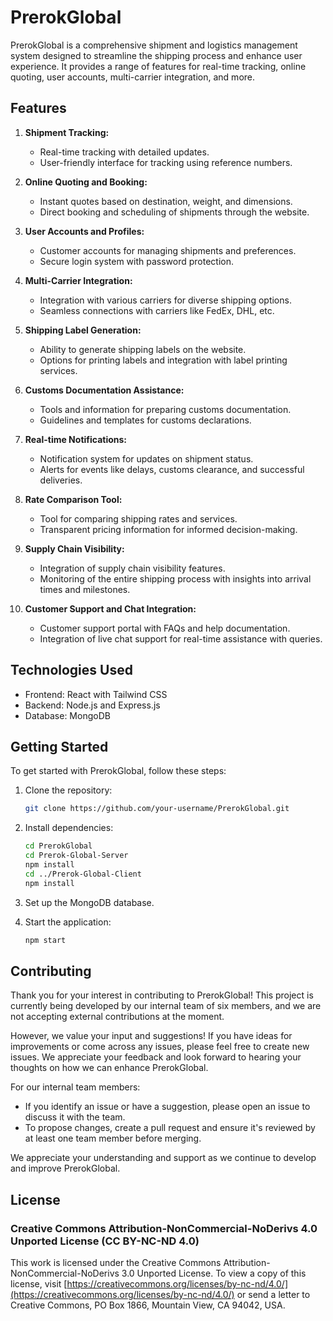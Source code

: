 # PrerokGlobal

PrerokGlobal is a comprehensive shipment and logistics management system designed to streamline the shipping process and enhance user experience. It provides a range of features for real-time tracking, online quoting, user accounts, multi-carrier integration, and more.

## Features

1. **Shipment Tracking:**

   - Real-time tracking with detailed updates.
   - User-friendly interface for tracking using reference numbers.

2. **Online Quoting and Booking:**

   - Instant quotes based on destination, weight, and dimensions.
   - Direct booking and scheduling of shipments through the website.

3. **User Accounts and Profiles:**

   - Customer accounts for managing shipments and preferences.
   - Secure login system with password protection.

4. **Multi-Carrier Integration:**

   - Integration with various carriers for diverse shipping options.
   - Seamless connections with carriers like FedEx, DHL, etc.

5. **Shipping Label Generation:**

   - Ability to generate shipping labels on the website.
   - Options for printing labels and integration with label printing services.

6. **Customs Documentation Assistance:**

   - Tools and information for preparing customs documentation.
   - Guidelines and templates for customs declarations.

7. **Real-time Notifications:**

   - Notification system for updates on shipment status.
   - Alerts for events like delays, customs clearance, and successful deliveries.

8. **Rate Comparison Tool:**

   - Tool for comparing shipping rates and services.
   - Transparent pricing information for informed decision-making.

9. **Supply Chain Visibility:**

   - Integration of supply chain visibility features.
   - Monitoring of the entire shipping process with insights into arrival times and milestones.

10. **Customer Support and Chat Integration:**
    - Customer support portal with FAQs and help documentation.
    - Integration of live chat support for real-time assistance with queries.

## Technologies Used

- Frontend: React with Tailwind CSS
- Backend: Node.js and Express.js
- Database: MongoDB

## Getting Started

To get started with PrerokGlobal, follow these steps:

1. Clone the repository:

   ```bash
   git clone https://github.com/your-username/PrerokGlobal.git
   ```

2. Install dependencies:

   ```bash
   cd PrerokGlobal
   cd Prerok-Global-Server
   npm install
   cd ../Prerok-Global-Client
   npm install
   ```

3. Set up the MongoDB database.

4. Start the application:
   ```bash
   npm start
   ```

## Contributing

Thank you for your interest in contributing to PrerokGlobal! This project is currently being developed by our internal team of six members, and we are not accepting external contributions at the moment.

However, we value your input and suggestions! If you have ideas for improvements or come across any issues, please feel free to create new issues. We appreciate your feedback and look forward to hearing your thoughts on how we can enhance PrerokGlobal.

For our internal team members:

- If you identify an issue or have a suggestion, please open an issue to discuss it with the team.
- To propose changes, create a pull request and ensure it's reviewed by at least one team member before merging.

We appreciate your understanding and support as we continue to develop and improve PrerokGlobal.

## License

### Creative Commons Attribution-NonCommercial-NoDerivs 4.0 Unported License (CC BY-NC-ND 4.0)

This work is licensed under the Creative Commons Attribution-NonCommercial-NoDerivs 3.0 Unported License. To view a copy of this license, visit [https://creativecommons.org/licenses/by-nc-nd/4.0/](https://creativecommons.org/licenses/by-nc-nd/4.0/) or send a letter to Creative Commons, PO Box 1866, Mountain View, CA 94042, USA.
